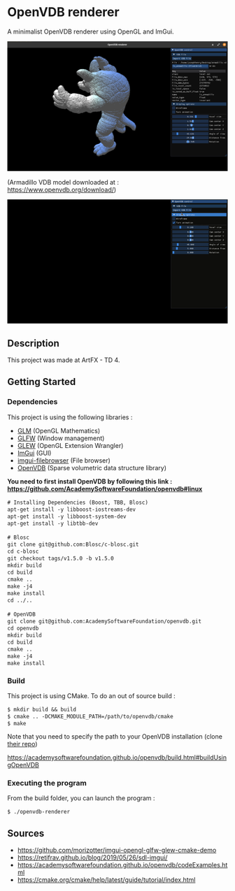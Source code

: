 # OpenVDB renderer

A minimalist OpenVDB renderer using OpenGL and ImGui.

![screenshot cube](img/vdb_renderer_armadillo.png)

(Armadillo VDB model downloaded at : https://www.openvdb.org/download/)

<img src="img/vdb_renderer_capture.gif" alt="vdb_renderer_capture.gif" style="zoom:150%;" />

## Description

This project was made at ArtFX - TD 4.

## Getting Started

### Dependencies

This project is using the following libraries : 

- [GLM](https://glm.g-truc.net/0.9.9/index.html) (OpenGL Mathematics)
- [GLFW](https://www.glfw.org/) (Window management)
- [GLEW](http://glew.sourceforge.net/) (OpenGL Extension Wrangler)
- [ImGui](https://github.com/ocornut/imgui) (GUI)
- [imgui-filebrowser](https://github.com/AirGuanZ/imgui-filebrowser) (File browser)
- [OpenVDB](https://www.openvdb.org/about/) (Sparse volumetric data structure library)

**You need to first install OpenVDB by following this link : https://github.com/AcademySoftwareFoundation/openvdb#linux**

```shell
# Installing Dependencies (Boost, TBB, Blosc)
apt-get install -y libboost-iostreams-dev
apt-get install -y libboost-system-dev
apt-get install -y libtbb-dev

# Blosc
git clone git@github.com:Blosc/c-blosc.git
cd c-blosc
git checkout tags/v1.5.0 -b v1.5.0
mkdir build
cd build
cmake ..
make -j4
make install
cd ../..

# OpenVDB
git clone git@github.com:AcademySoftwareFoundation/openvdb.git
cd openvdb
mkdir build
cd build
cmake ..
make -j4
make install
```

### Build

This project is using CMake. To do an out of source build : 

```shell
$ mkdir build && build
$ cmake .. -DCMAKE_MODULE_PATH=/path/to/openvdb/cmake
$ make
```

Note that you need to specify the path to your OpenVDB installation (clone [their repo](https://github.com/AcademySoftwareFoundation/openvdb))

https://academysoftwarefoundation.github.io/openvdb/build.html#buildUsingOpenVDB

### Executing the program

From the build folder, you can launch the program : 

```shell
$ ./openvdb-renderer
```

## Sources
- https://github.com/morizotter/imgui-opengl-glfw-glew-cmake-demo
- https://retifrav.github.io/blog/2019/05/26/sdl-imgui/
- https://academysoftwarefoundation.github.io/openvdb/codeExamples.html
- https://cmake.org/cmake/help/latest/guide/tutorial/index.html

